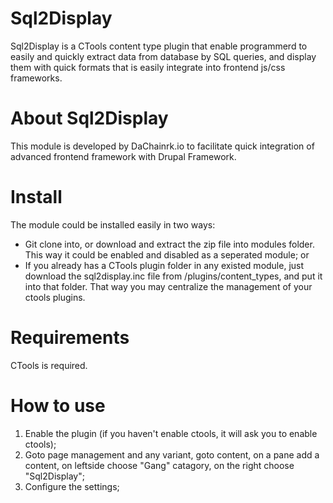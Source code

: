 # Sql2Display
Sql2Display is a CTools content type plugin that enable programmerd to easily and quickly extract data from database by SQL queries, and display them with quick formats that is easily integrate into frontend js/css frameworks.

# About Sql2Display
This module is developed by DaChainrk.io to facilitate quick integration of advanced frontend framework with Drupal Framework.

# Install
The module could be installed easily in two ways:
- Git clone into, or download and extract the zip file into modules folder. This way it could be enabled and disabled as a seperated module; or
- If you already has a CTools plugin folder in any existed module, just download the sql2display.inc file from /plugins/content_types, and put it into that folder. That way you may centralize the management of your ctools plugins.

# Requirements
CTools is required.

# How to use
1. Enable the plugin (if you haven't enable ctools, it will ask you to enable ctools);
2. Goto page management and any variant, goto content, on a pane add a content, on leftside choose "Gang" catagory, on the right choose "Sql2Display";
3. Configure the settings;


